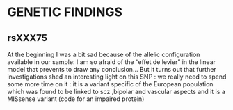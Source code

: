 GENETIC FINDINGS
================

rsXXX75
-------

At the beginning I was a bit sad because of the allelic configuration available in our sample: I am so afraid of the “effet de levier” in the linear model that prevents to draw any conclusion… But it turns out that further investigations shed an interesting light on this SNP : we really need to spend some more time on it : it is a variant specific of the European population which was found to be linked to scz ,bipolar and vascular aspects and it is a MISsense variant (code for an impaired protein)


